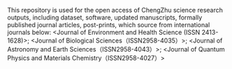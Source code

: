 This repository is used for the open access of ChengZhu science research outputs, including dataset, software, updated manuscripts, formally published journal articles, post-prints, which source from international journals below:
<Journal of Environment and Health Science (ISSN 2413-1628)>;
<Journal of Biological Sciences（ISSN2958-4035）>;
<Journal of Astronomy and Earth Sciences（ISSN2958-4043）>;
<Journal of Quantum Physics and Materials Chemistry（ISSN2958-4027）>

